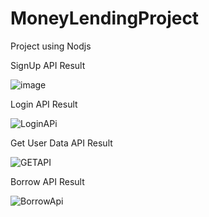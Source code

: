 # MoneyLendingProject
Project using Nodjs

SignUp API Result

![image](https://github.com/user-attachments/assets/3c1caecf-e139-4d42-99ee-e3b5b1f1631a)

Login API Result

![LoginAPi](https://github.com/user-attachments/assets/16545199-1a32-4cee-bfb4-22626daf2d76)


Get User Data API Result

![GETAPI](https://github.com/user-attachments/assets/b1750e62-a184-4288-98a3-1f476ca31814)


Borrow API Result

![BorrowApi](https://github.com/user-attachments/assets/429dbc47-72cc-4f3b-a8ec-af1a33618565)
